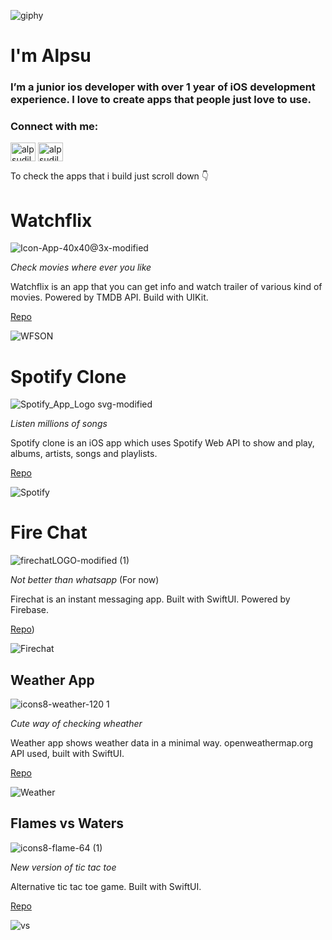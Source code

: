 
![giphy](https://user-images.githubusercontent.com/87194129/196182078-bdf863a9-354b-45f5-8394-21fad2d37a0d.gif)
<h1 align="left">I'm Alpsu</h1>

<h3 align="left">I’m a junior ios developer with over 1 year of iOS development experience.
I love to create apps that people just love to use.</h3>

<h3 align="left">Connect with me:</h3>
<p align="left">
<a href="https://twitter.com/alpsudilbilir" target="blank"><img align="center" src="https://raw.githubusercontent.com/rahuldkjain/github-profile-readme-generator/master/src/images/icons/Social/twitter.svg" alt="alpsudilbilir" height="30" width="40" /></a>
<a href="https://linkedin.com/in/alpsudilbilir" target="blank"><img align="center" src="https://raw.githubusercontent.com/rahuldkjain/github-profile-readme-generator/master/src/images/icons/Social/linked-in-alt.svg" alt="alpsudilbilir" height="30" width="40" /></a>
</p>

To check the apps that i build just scroll down 👇

# Watchflix
![Icon-App-40x40@3x-modified](https://user-images.githubusercontent.com/87194129/196199992-54117615-a42f-4206-b9ac-164d2564b850.png)

_Check movies where ever you like_

Watchflix is an app that you can get info and watch trailer of various kind of movies. Powered by TMDB API. Build with UIKit.

[Repo](https://github.com/alpsudilbilir/watchflix)

![WFSON](https://user-images.githubusercontent.com/87194129/196210257-bb7b9e10-236e-4383-8a95-965ece3191db.png)

# Spotify Clone

![Spotify_App_Logo svg-modified](https://user-images.githubusercontent.com/87194129/196214509-11c64aa5-d1d5-4344-84fb-48346f8c3d5e.png)

_Listen millions of songs_

Spotify clone is an iOS app which uses Spotify Web API to show and play, albums, artists, songs and playlists.

[Repo]([https://github.com/alpsudilbilir/watchflix](https://github.com/alpsudilbilir/spotify-clone))

![Spotify](https://user-images.githubusercontent.com/87194129/196221084-8a0f8fba-573f-4c02-bd51-5cdcbc4bf256.png)

# Fire Chat

![firechatLOGO-modified (1)](https://user-images.githubusercontent.com/87194129/196225001-c2267b97-b0a5-4b7b-a8cd-d1015c8bd717.png)

_Not better than whatsapp_ (For now)

Firechat is an instant messaging app. Built with SwiftUI. Powered by Firebase.

[Repo]([https://github.com/alpsudilbilir/fire-chat))

![Firechat](https://user-images.githubusercontent.com/87194129/196223102-01b95c14-9317-47f6-8b13-81a220cbd26f.png)

## Weather App

![icons8-weather-120 1](https://user-images.githubusercontent.com/87194129/196226233-6d8cfd73-a022-48fc-afb5-243316cf6af9.png)

_Cute way of checking wheather_

Weather app shows weather data in a minimal way. openweathermap.org API used, built with SwiftUI.

[Repo](https://github.com/alpsudilbilir/weather-app)

![Weather](https://user-images.githubusercontent.com/87194129/196228531-8c807641-9c9d-41e1-a040-ee8d4fd73e95.png)

## Flames vs Waters

![icons8-flame-64 (1)](https://user-images.githubusercontent.com/87194129/196227221-5342dbd8-0b59-4bd9-9f5e-1aade65f3dd2.png)

_New version of tic tac toe_

Alternative tic tac toe game. Built with SwiftUI.

[Repo](https://github.com/alpsudilbilir/flames-vs-waters)

![vs](https://user-images.githubusercontent.com/87194129/196229846-55aa55fc-9a20-481a-ac26-e358d0fe8a8c.png)

